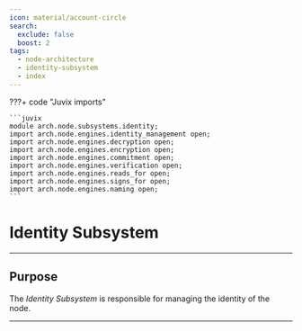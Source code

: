 ```yaml
---
icon: material/account-circle
search:
  exclude: false
  boost: 2
tags:
  - node-architecture
  - identity-subsystem
  - index
---
```


???+ code "Juvix imports"

    ```juvix
    module arch.node.subsystems.identity;
    import arch.node.engines.identity_management open;
    import arch.node.engines.decryption open;
    import arch.node.engines.encryption open;
    import arch.node.engines.commitment open;
    import arch.node.engines.verification open;
    import arch.node.engines.reads_for open;
    import arch.node.engines.signs_for open;
    import arch.node.engines.naming open;
    ```

# Identity Subsystem

---

## Purpose

The *Identity Subsystem* is responsible for managing the identity of the node.

---


